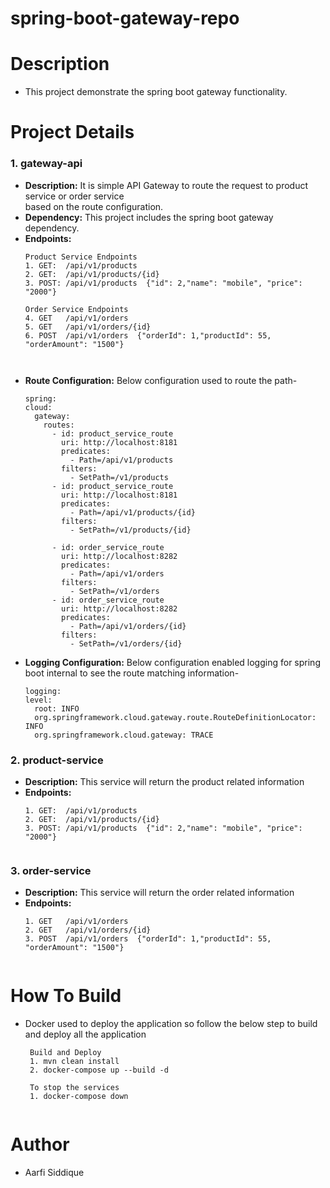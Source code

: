 # spring-boot-gateway-repo

# Description
* This project demonstrate the spring boot gateway functionality.

# Project Details

### 1. gateway-api
* **Description:** It is simple API Gateway to route the request to product service or order service<br> based on the route configuration. 
* **Dependency:** This project includes the spring boot gateway dependency.
* **Endpoints:** 
    ````
   Product Service Endpoints
   1. GET:  /api/v1/products
   2. GET:  /api/v1/products/{id}
   3. POST: /api/v1/products  {"id": 2,"name": "mobile", "price": "2000"}
   
  Order Service Endpoints
   4. GET   /api/v1/orders
   5. GET   /api/v1/orders/{id}
   6. POST  /api/v1/orders  {"orderId": 1,"productId": 55, "orderAmount": "1500"}
           
          
* **Route Configuration:** Below configuration used to route the path-
  ````
  spring:
  cloud:
    gateway:
      routes:
        - id: product_service_route
          uri: http://localhost:8181
          predicates:
            - Path=/api/v1/products
          filters:
            - SetPath=/v1/products
        - id: product_service_route
          uri: http://localhost:8181
          predicates:
            - Path=/api/v1/products/{id}
          filters:
            - SetPath=/v1/products/{id}

        - id: order_service_route
          uri: http://localhost:8282
          predicates:
            - Path=/api/v1/orders
          filters:
            - SetPath=/v1/orders
        - id: order_service_route
          uri: http://localhost:8282
          predicates:
            - Path=/api/v1/orders/{id}
          filters:
            - SetPath=/v1/orders/{id}

* **Logging Configuration:** Below configuration enabled logging for spring boot internal to see the route matching information-
  ````
  logging:
  level:
    root: INFO
    org.springframework.cloud.gateway.route.RouteDefinitionLocator: INFO
    org.springframework.cloud.gateway: TRACE
  
### 2. product-service
* **Description:** This service will return the product related information
* **Endpoints:**
   ````
   1. GET:  /api/v1/products
   2. GET:  /api/v1/products/{id}
   3. POST: /api/v1/products  {"id": 2,"name": "mobile", "price": "2000"}


### 3. order-service  
* **Description:** This service will return the order related information
* **Endpoints:**
   ````
   1. GET   /api/v1/orders
   2. GET   /api/v1/orders/{id}
   3. POST  /api/v1/orders  {"orderId": 1,"productId": 55, "orderAmount": "1500"}
      

# How To Build
* Docker used to deploy the application so follow the below step to build and deploy all the application
  ````
   Build and Deploy
   1. mvn clean install
   2. docker-compose up --build -d

   To stop the services
   1. docker-compose down


# Author
* Aarfi Siddique
